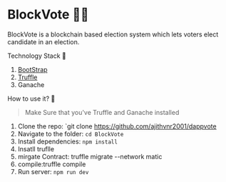 # BlockVote 🤝🏻
BlockVote is a blockchain based election system which lets voters elect candidate in an election.

 Technology Stack 🎨
1. [BootStrap](https://getbootstrap.com/) 
2. [Truffle](https://www.trufflesuite.com/) 
3. Ganache 

How to use it? 🎉

>Make Sure that you've Truffle and Ganache installed

1. Clone the repo: `git clone https://github.com/ajithvnr2001/dappvote
2. Navigate to the folder: `cd BlockVote`
3. Install dependencies: `npm install`
4. Insatll truflle
5. mirgate Contract: truffle migrate --network matic
6. compile:truffle compile
7. Run server: `npm run dev`

